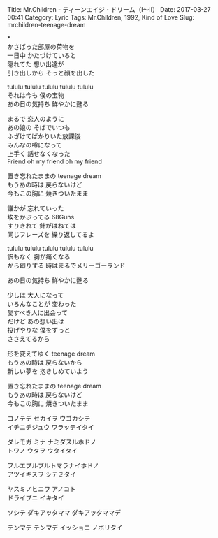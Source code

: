 Title: Mr.Children - ティーンエイジ・ドリーム（I～II）
Date: 2017-03-27 00:41
Category: Lyric
Tags: Mr.Children, 1992, Kind of Love
Slug: mrchildren-teenage-dream


\*  
かさばった部屋の荷物を  
一日中 かたづけていると  
隠れてた 想い出達が  
引き出しから そっと顔を出した  

tululu tululu tululu tululu tululu  
それは今も 僕の宝物  
あの日の気持ち 鮮やかに甦る  

まるで 恋人のように  
あの娘の そばでいつも  
ふざけてばかりいた放課後  
みんなの噂になって  
上手く 話せなくなった  
Friend oh my friend oh my friend  

置き忘れたままの teenage dream  
もうあの時は 戻らないけど  
今もこの胸に 焼きついたまま  

誰かが 忘れていった  
埃をかぶってる 68Guns  
すりきれて 針がはねては  
同じフレーズを 繰り返してるよ  

tululu tululu tululu tululu tululu  
訳もなく 胸が痛くなる  
から廻りする 時はまるでメリーゴーランド  

あの日の気持ち 鮮やかに甦る  

少しは 大人になって  
いろんなことが 変わった  
愛すべき人に出会って  
だけど あの想い出は  
投げやりな 僕をずっと  
ささえてるから  

形を変えてゆく teenage dream  
もうあの時は 戻らないから  
新しい夢を 抱きしめていよう  

置き忘れたままの teenage dream  
もうあの時は 戻らないけど  
今もこの胸に 焼きついたまま  

コノテデ セカイヲ ウゴカシテ  
イチニチジュウ ワラッテイタイ  

ダレモガ ミナ ナミダスルホドノ  
トワノ ウタヲ ウタイタイ  

フルエブルブルトマラナイホドノ  
アツイキスヲ シテミタイ  

ヤスミノヒニワ アノコト  
ドライブニ イキタイ  

ソシテ ダキアッタママ ダキアッタママデ  

テンマデ テンマデ イッショニ ノボリタイ  
